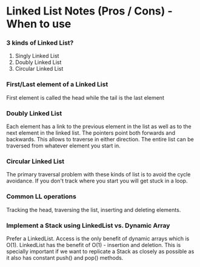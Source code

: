 # Linked List Notes (Pros / Cons) - When to use

### 3 kinds of Linked List?
1. Singly Linked List
2. Doubly Linked List
3. Circular Linked List

### First/Last element of a Linked List
First element is called the head while the tail is the last element

### Doubly Linked List
Each element has a link to the previous element in the list as well as to the next element in the linked list. The pointers point both forwards and backwards. This allows to traverse in either direction. The entire list can be traversed from whatever element you start in. 

### Circular Linked List
The primary traversal problem with these kinds of list is to avoid the cycle avoidance. If you don't track where you start you will get stuck in a loop. 

### Common LL operations
Tracking the head, traversing the list, inserting and deleting elements.

### Implement a Stack using LinkedList vs. Dynamic Array
Prefer a LinkedList. Access is the only benefit of dynamic arrays which is O(1). LinkedList has the benefit of 
O(1) - insertion and deletion. This is specially important if we want to replicate a Stack as closely as possible
as it also has constant push() and pop() methods. 

